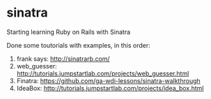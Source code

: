 # sinatra
Starting learning Ruby on Rails with Sinatra

Done some toutorials with examples, in this order:

1. frank says: http://sinatrarb.com/
2. web_guesser: http://tutorials.jumpstartlab.com/projects/web_guesser.html
3. Finatra: https://github.com/ga-wdi-lessons/sinatra-walkthrough
4. IdeaBox: http://tutorials.jumpstartlab.com/projects/idea_box.html
